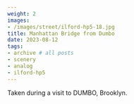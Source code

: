```yaml
---
weight: 2
images:
- /images/street/ilford-hp5-18.jpg
title: Manhattan Bridge from Dumbo
date: 2023-08-12
tags:
- archive # all posts
- scenery
- analog
- ilford-hp5
---
```


Taken during a visit to DUMBO, Brooklyn. 

